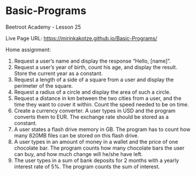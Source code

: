 # Basic-Programs
Beetroot Academy - Lesson 25

Live Page URL: https://mirinkakotze.github.io/Basic-Programs/

Home assignment:

1. Request a user’s name and display the response “Hello, [name]”.
2. Request a user’s year of birth, count his age, and display the result. Store the current year as a constant. 
3. Request a length of a side of a square from a user and display the perimeter of the square. 
4. Request a radius of a circle and display the area of such a circle. 
5. Request a distance in km between the two cities from a user, and the time they want to cover it within. Count the speed needed to be on time. 
6. Create a currency converter. A user types in USD and the program converts them to EUR. The exchange rate should be stored as a constant.
7. A user states a flash drive memory in GB. The program has to count how many 820MB files can be stored on this flash drive. 
8. A user types in an amount of money in a wallet and the price of one chocolate bar. The program counts how many chocolate bars the user can buy, and how much change will he/she    have left. 
9. The user types in a sum of bank deposits for 2 months with a yearly interest rate of 5%. The program counts the sum of interest.
